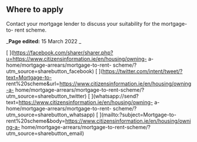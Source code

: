 ##  Where to apply

Contact your mortgage lender to discuss your suitability for the mortgage-to-
rent scheme.

_**Page edited:** 15 March 2022 _

[
](https://facebook.com/sharer/sharer.php?u=https://www.citizensinformation.ie/en/housing/owning-
a-home/mortgage-arrears/mortgage-to-rent-
scheme/?utm_source=sharebutton_facebook) [
](https://twitter.com/intent/tweet/?text=Mortgage-to-
rent%20scheme&url=https://www.citizensinformation.ie/en/housing/owning-a-
home/mortgage-arrears/mortgage-to-rent-scheme/?utm_source=sharebutton_twitter)
[ ](whatsapp://send?text=https://www.citizensinformation.ie/en/housing/owning-
a-home/mortgage-arrears/mortgage-to-rent-
scheme/?utm_source=sharebutton_whatsapp) [ ](mailto:?subject=Mortgage-to-
rent%20scheme&body=https://www.citizensinformation.ie/en/housing/owning-a-
home/mortgage-arrears/mortgage-to-rent-scheme/?utm_source=sharebutton_email) [
](javascript:void\(0\))
